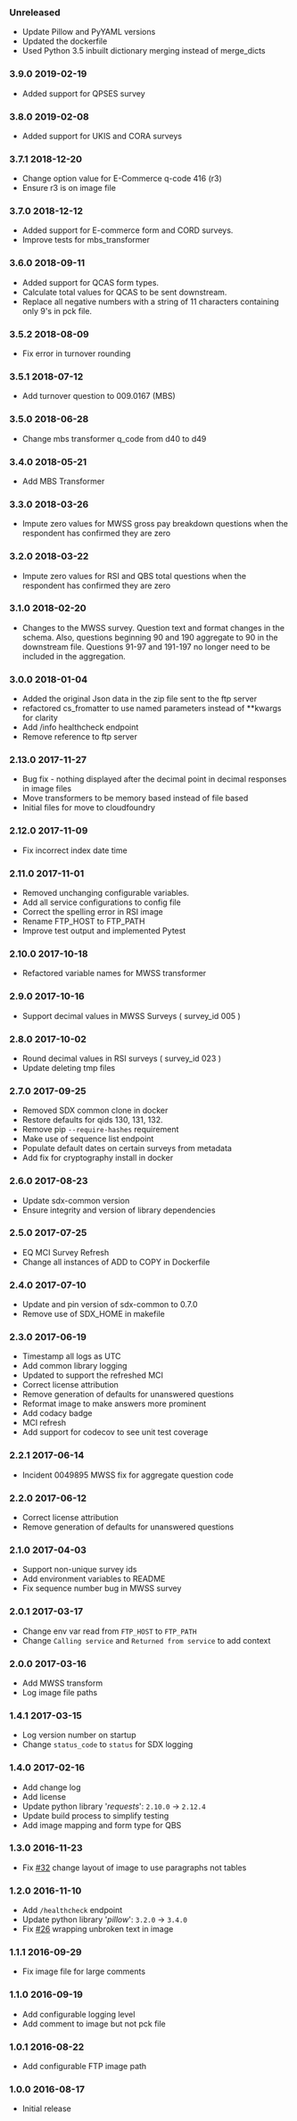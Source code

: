 ### Unreleased
 - Update Pillow and PyYAML versions
 - Updated the dockerfile
 - Used Python 3.5 inbuilt dictionary merging instead of merge_dicts

### 3.9.0 2019-02-19
 - Added support for QPSES survey

### 3.8.0 2019-02-08
 - Added support for UKIS and CORA surveys

### 3.7.1 2018-12-20
 - Change option value for E-Commerce q-code 416 (r3)
 - Ensure r3 is on image file

### 3.7.0 2018-12-12
  - Added support for E-commerce form and CORD surveys.
  - Improve tests for mbs_transformer

### 3.6.0 2018-09-11
  - Added support for QCAS form types.
  - Calculate total values for QCAS to be sent downstream.
  - Replace all negative numbers with a string of 11 characters containing only 9's in pck file.
    
### 3.5.2 2018-08-09
  - Fix error in turnover rounding

### 3.5.1 2018-07-12
  - Add turnover question to 009.0167 (MBS)

### 3.5.0 2018-06-28
  - Change mbs transformer q_code from d40 to d49

### 3.4.0 2018-05-21
  - Add MBS Transformer

### 3.3.0 2018-03-26
  - Impute zero values for MWSS gross pay breakdown questions when the respondent has confirmed they are zero

### 3.2.0 2018-03-22
  - Impute zero values for RSI and QBS total questions when the respondent has confirmed they are zero

### 3.1.0 2018-02-20
  - Changes to the MWSS survey.  Question text and format changes in the schema. Also, questions beginning 90 and 190 aggregate to 90 in the downstream file.  Questions 91-97 and 191-197 no longer need to be included in the aggregation.

### 3.0.0 2018-01-04
  - Added the original Json data in the zip file sent to the ftp server
  - refactored cs_fromatter to use named parameters instead of **kwargs for clarity
  - Add /info healthcheck endpoint
  - Remove reference to ftp server

### 2.13.0 2017-11-27
  - Bug fix - nothing displayed after the decimal point in decimal responses in image files
  - Move transformers to be memory based instead of file based
  - Initial files for move to cloudfoundry

### 2.12.0 2017-11-09
  - Fix incorrect index date time

### 2.11.0 2017-11-01
  - Removed unchanging configurable variables.
  - Add all service configurations to config file
  - Correct the spelling error in RSI image
  - Rename FTP_HOST to FTP_PATH
  - Improve test output and implemented Pytest

### 2.10.0 2017-10-18
  - Refactored variable names for MWSS transformer

### 2.9.0 2017-10-16
  - Support decimal values in MWSS Surveys ( survey_id 005 )

### 2.8.0 2017-10-02
  - Round decimal values in RSI surveys ( survey_id 023 )
  - Update deleting tmp files

### 2.7.0 2017-09-25
  - Removed SDX common clone in docker
  - Restore defaults for qids 130, 131, 132.
  - Remove pip `--require-hashes` requirement
  - Make use of sequence list endpoint
  - Populate default dates on certain surveys from metadata
  - Add fix for cryptography install in docker

### 2.6.0 2017-08-23
  - Update sdx-common version
  - Ensure integrity and version of library dependencies

### 2.5.0 2017-07-25
  - EQ MCI Survey Refresh
  - Change all instances of ADD to COPY in Dockerfile

### 2.4.0 2017-07-10
  - Update and pin version of sdx-common to 0.7.0
  - Remove use of SDX_HOME in makefile

### 2.3.0 2017-06-19
  - Timestamp all logs as UTC
  - Add common library logging
  - Updated to support the refreshed MCI
  - Correct license attribution
  - Remove generation of defaults for unanswered questions
  - Reformat image to make answers more prominent
  - Add codacy badge
  - MCI refresh
  - Add support for codecov to see unit test coverage

### 2.2.1 2017-06-14
  - Incident 0049895 MWSS fix for aggregate question code

### 2.2.0 2017-06-12
  - Correct license attribution
  - Remove generation of defaults for unanswered questions

### 2.1.0 2017-04-03
  - Support non-unique survey ids
  - Add environment variables to README
  - Fix sequence number bug in MWSS survey

### 2.0.1 2017-03-17
  - Change env var read from `FTP_HOST` to `FTP_PATH`
  - Change `Calling service` and `Returned from service` to add context

### 2.0.0 2017-03-16
  - Add MWSS transform
  - Log image file paths

### 1.4.1 2017-03-15
  - Log version number on startup
  - Change `status_code` to `status` for SDX logging

### 1.4.0 2017-02-16
  - Add change log
  - Add license
  - Update python library '_requests_': `2.10.0` -> `2.12.4`
  - Update build process to simplify testing
  - Add image mapping and form type for QBS

### 1.3.0 2016-11-23
  - Fix [#32](https://github.com/ONSdigital/sdx-transform-cs/issues/32) change layout of image to use paragraphs not tables

### 1.2.0 2016-11-10
  - Add `/healthcheck` endpoint
  - Update python library '_pillow_': `3.2.0` -> `3.4.0`
  - Fix [#26](https://github.com/ONSdigital/sdx-transform-cs/issues/26) wrapping unbroken text in image

### 1.1.1 2016-09-29
  - Fix image file for large comments

### 1.1.0 2016-09-19
  - Add configurable logging level
  - Add comment to image but not pck file

### 1.0.1 2016-08-22
  - Add configurable FTP image path

### 1.0.0 2016-08-17
  - Initial release
